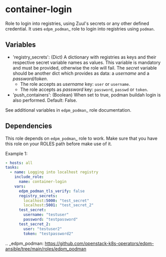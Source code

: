 # container-login

Role to login into registries, using Zuul's secrets or any other defined credential. It uses `edpm_podman`_ role to
login into registries using `podman`.

## Variables

* 'registry_secrets': (Dict) A dictionary with registries as keys and their respective secret variable names as values.
  This variable is mandatory and must be provided, otherwise the role will fail.
  The *secret* variable should be another dict which provides as data: a *username*  and a *password/token*.
    * The role accepts as *username* key: `user` or `username`.
    * The role accepts as *password* key: `password`, `passwd` or `token`.
* 'push_containers': (Boolean) When set to true, podman buildah login is also performed. Default: False.

See additional variables in `edpm_podman`_  role documentation.

## Dependencies
This role depends on `edpm_podman`_ role to work. Make sure that you have this role on your ROLES path before make
use of it.

Example 1:
  ```yaml
- hosts: all
  tasks:
    - name: Logging into localhost registry
      include_role:
        name: container-login
      vars:
        edpm_podman_tls_verify: false
        registry_secrets:
          localhost:5000: "test_secret"
          localhost:5001: "test_secret_2"
        test_secret:
          username: "testuser"
          password: "testpassword"
        test_secret_2:
          user: "testuser2"
          token: "testpassword2"
  ```

.. _edpm_podman: https://github.com/openstack-k8s-operators/edpm-ansible/tree/main/roles/edpm_podman
